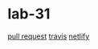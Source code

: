 # lab-31

[pull request](https://github.com/Schwamman-401-advanced-javascript/lab-31/pull/1)
[travis](https://www.travis-ci.com/Schwamman-401-advanced-javascript/lab-31)
[netlify]()